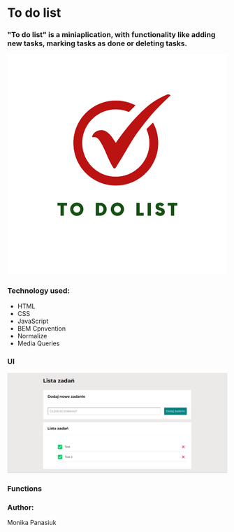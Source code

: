 # To do list
### "To do list" is a miniaplication, with functionality like adding new tasks, marking tasks as done or deleting tasks.
![To do list](https://github.com/MonikaPanasiuk/To-do-list/blob/main/images/to%20do%20list%20.png?raw=true)
### Technology used:
- HTML
- CSS
- JavaScript
- BEM Cpnvention
- Normalize
- Media Queries
### UI
![To do list](https://github.com/MonikaPanasiuk/To-do-list/blob/main/images/TO%20do%20lost..png?raw=true)
### Functions
### Author:
Monika Panasiuk

